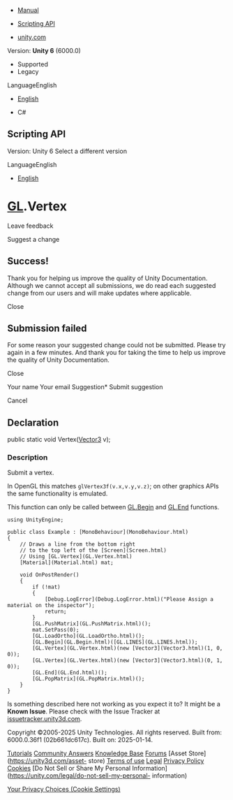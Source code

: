 [ ]()

  * [Manual](../Manual/index.html)
  * [Scripting API](../ScriptReference/index.html)

  * [unity.com](https://unity.com/)

Version: **Unity 6** (6000.0)

  * Supported
  * Legacy

LanguageEnglish

  * [English]()

  * C#

[ ](https://docs.unity3d.com)

## Scripting API

Version: Unity 6 Select a different version

LanguageEnglish

  * [English]()

#  [GL](GL.html).Vertex

Leave feedback

Suggest a change

## Success!

Thank you for helping us improve the quality of Unity Documentation. Although
we cannot accept all submissions, we do read each suggested change from our
users and will make updates where applicable.

Close

## Submission failed

For some reason your suggested change could not be submitted. Please <a>try
again</a> in a few minutes. And thank you for taking the time to help us
improve the quality of Unity Documentation.

Close

Your name Your email Suggestion* Submit suggestion

Cancel

[ ]()

## Declaration

public static void Vertex([Vector3](Vector3.html) v);

### Description

Submit a vertex.

In OpenGL this matches `glVertex3f(v.x,v.y,v.z)`; on other graphics APIs the
same functionality is emulated.  
  
This function can only be called between [GL.Begin](GL.Begin.html) and
[GL.End](GL.End.html) functions.

    
    
    using UnityEngine;  
      
    public class Example : [MonoBehaviour](MonoBehaviour.html)
    {
        // Draws a line from the bottom right
        // to the top left of the [Screen](Screen.html)
        // Using [GL.Vertex](GL.Vertex.html)
        [Material](Material.html) mat;  
      
        void OnPostRender()
        {
            if (!mat)
            {
                [Debug.LogError](Debug.LogError.html)("Please Assign a material on the inspector");
                return;
            }
            [GL.PushMatrix](GL.PushMatrix.html)();
            mat.SetPass(0);
            [GL.LoadOrtho](GL.LoadOrtho.html)();
            [GL.Begin](GL.Begin.html)([GL.LINES](GL.LINES.html));
            [GL.Vertex](GL.Vertex.html)(new [Vector3](Vector3.html)(1, 0, 0));
            [GL.Vertex](GL.Vertex.html)(new [Vector3](Vector3.html)(0, 1, 0));
            [GL.End](GL.End.html)();
            [GL.PopMatrix](GL.PopMatrix.html)();
        }
    }
    

Is something described here not working as you expect it to? It might be a
**Known Issue**. Please check with the Issue Tracker at
[issuetracker.unity3d.com](https://issuetracker.unity3d.com).

Copyright ©2005-2025 Unity Technologies. All rights reserved. Built from:
6000.0.36f1 (02b661dc617c). Built on: 2025-01-14.

[Tutorials](https://unity3d.com/learn) [Community
Answers](https://answers.unity3d.com) [Knowledge
Base](https://support.unity3d.com/hc/en-us)
[Forums](https://forum.unity3d.com) [Asset Store](https://unity3d.com/asset-
store) [Terms of use](https://docs.unity3d.com/Manual/TermsOfUse.html)
[Legal](https://unity.com/legal) [Privacy
Policy](https://unity.com/legal/privacy-policy)
[Cookies](https://unity.com/legal/cookie-policy) [Do Not Sell or Share My
Personal Information](https://unity.com/legal/do-not-sell-my-personal-
information)

[Your Privacy Choices (Cookie Settings)](javascript:void\(0\);)

